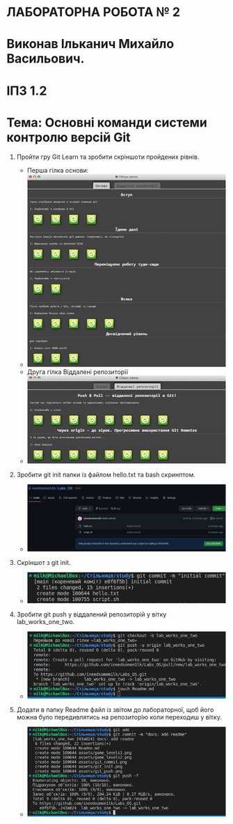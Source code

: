 # ЛАБОРАТОРНА РОБОТА № 2
# Виконав Ільканич Михайло Васильович. 
# ІПЗ 1.2
# Тема: Основні команди системи контролю версій Git

1. Пройти гру Git Learn та зробити скріншоти пройдених рівнів.
    * Перша гілка основи:
    * ![image1](./assets/game_levels1.png)
    * Друга гілка Віддалені репозиторії
    * <img src="./assets/game_levels2.png"  />

2. Зробити git init папки із файлом hello.txt та bash скринптом.
   * ![image3](./assets//git_init.png)
3. Скріншот з git init.
   * ![image4](./assets/git_commit.png)

4. Зробити git push у віддалений репозиторій у вітку lab_works_one_two.

   * ![image5](./assets/git_push.png)

5. Додати в папку Readme файл із звітом до лабораторної, щоб його можна було передивлятись на репозиторію коли переходиш у вітку.
   * ![image6](./assets/lab_one_two_doc.png)